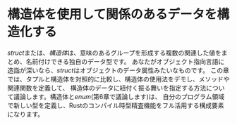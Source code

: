 <!--
# Using Structs to Structure Related Data
-->

# 構造体を使用して関係のあるデータを構造化する

<!--
A *struct*, or *structure*, is a custom data type that lets us name and
package together multiple related values that make up a meaningful group. If
you're familiar with an object-oriented language, a *struct* is like an
object's data attributes. In this chapter, we’ll compare and contrast tuples
with structs demonstrate how to use structs, and discuss how to define methods
and associated functions to specify behavior associated with a struct’s data.
Structs and enums (discussed in Chapter 6) are the building blocks for creating
new types in your program’s domain to take full advantage of Rust's compile
time type checking.
-->

*struct*または、*構造体*は、意味のあるグループを形成する複数の関連した値をまとめ、名前付けできる独自のデータ型です。
あなたがオブジェクト指向言語に造詣が深いなら、*struct*はオブジェクトのデータ属性みたいなものです。
この章では、タプルと構造体を対照的に比較し、構造体の使用法をデモし、メソッドや関連関数を定義して、
構造体のデータに紐付く振る舞いを指定する方法について議論します。構造体と*enum*(第6章で議論します)は、
自分のプログラム領域で新しい型を定義し、Rustのコンパイル時型精査機能をフル活用する構成要素になります。
